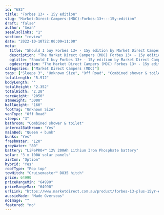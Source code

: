 ```yaml
---
id: "682"
title: "Forbes 13+ - 15y edition"
slug: "Market-Direct-Campers-(MDC)-Forbes-13+---15y-edition"
draft: "false"
author: "Sean"
seealsolinks: "1"
section: "review"
date: "2022-10-10T22:00:09+11:00"
meta:
  title: "Should I buy Forbes 13+ - 15y edition by Market Direct Campers (MDC)?"
  description: "The Market Direct Campers (MDC) Forbes 13+ - 15y edition is classed as Off Road, and sleeps 3 people. It is Made Overseas and comes in at Unknown Size. It generally has Combined shower & toilet."
  ogtitle: "Should I buy Forbes 13+ - 15y edition by Market Direct Campers (MDC)?"
  ogdescription: "The Market Direct Campers (MDC) Forbes 13+ - 15y edition is classed as Off Road, and sleeps 3 people. It is Made Overseas and comes in at Unknown Size. It generally has Combined shower & toilet."
categories: ["Market Direct Campers (MDC)"]
tags: ["Sleeps 3", "Unknown Size", "Off Road", "Combined shower & toilet", "Pop top", "60 - 70k", "Made Overseas"]
totalLength: "5.912"
bodyLength: ""
totalHeight: "2.352"
totalWidth: "2.28"
tareWeight: "2050"
atmWeight: "3000"
ballWeight: "160"
footTag: "Unknown Size"
vanType: "Off Road"
sleeps: "3"
bathroom: "Combined shower & toilet"
internalBathroom: "Yes"
mainBed: "Queen + bunk"
bunks: "Yes"
freshWater: "120"
greyWater: "80"
battery: "LiFePRO+™ 12V 200Ah Lithium Iron Phosphate battery"
solar: "3 x 100W solar panels"
airCon: "Option"
hybrid: "Yes"
roofType: "Pop top"
towHitch: "Cruisemaster™ DO35 hitch"
price: 64990
priceRangeMin: "64990"
priceRangeMax: "64990"
urlLink: "https://www.marketdirect.com.au/product/forbes-13-plus-15yr-edition/"
aussieMade: "Made Overseas"
noImage: ""
featured: "no"
---
```

